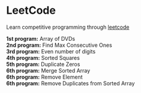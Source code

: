 # LeetCode

Learn competitive programming through [leetcode](https://leetcode.com/)

<b>1st program:</b> Array of DVDs <br/>
<b>2nd program:</b> Find Max Consecutive Ones <br/>
<b>3rd program:</b> Even number of digits <br/>
<b>4th program:</b> Sorted Squares <br/>
<b>5th program:</b> Duplicate Zeros <br/>
<b>6th program:</b> Merge Sorted Array <br/>
<b>6th program:</b> Remove Element <br/>
<b>6th program:</b> Remove Duplicates from Sorted Array <br/>
